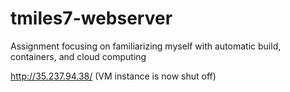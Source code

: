 # tmiles7-webserver

Assignment focusing on familiarizing myself with automatic build, containers, and cloud computing

http://35.237.94.38/ (VM instance is now shut off)
